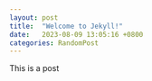 ```yaml
---
layout: post
title:  "Welcome to Jekyll!"
date:   2023-08-09 13:05:16 +0800
categories: RandomPost
---
```

This is a post